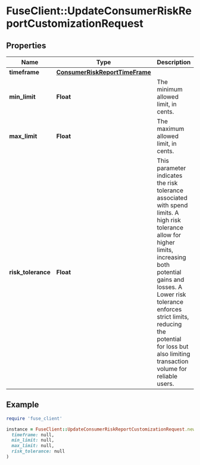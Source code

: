 # FuseClient::UpdateConsumerRiskReportCustomizationRequest

## Properties

| Name | Type | Description | Notes |
| ---- | ---- | ----------- | ----- |
| **timeframe** | [**ConsumerRiskReportTimeFrame**](ConsumerRiskReportTimeFrame.md) |  | [optional] |
| **min_limit** | **Float** | The minimum allowed limit, in cents. | [optional] |
| **max_limit** | **Float** | The maximum allowed limit, in cents. | [optional] |
| **risk_tolerance** | **Float** | This parameter indicates the risk tolerance associated with spend limits. A high risk tolerance allow for higher limits, increasing both potential gains and losses. A Lower risk tolerance enforces strict limits, reducing the potential for loss but also limiting transaction volume for reliable users. | [optional] |

## Example

```ruby
require 'fuse_client'

instance = FuseClient::UpdateConsumerRiskReportCustomizationRequest.new(
  timeframe: null,
  min_limit: null,
  max_limit: null,
  risk_tolerance: null
)
```


